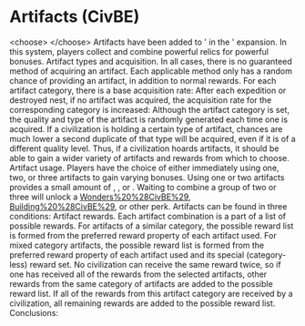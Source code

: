 # Artifacts (CivBE)

&lt;choose&gt;
&lt;/choose&gt;
Artifacts have been added to ' in the ' expansion. In this system, players collect and combine powerful relics for powerful bonuses.
Artifact types and acquisition.
In all cases, there is no guaranteed method of acquiring an artifact. Each applicable method only has a random chance of providing an artifact, in addition to normal rewards. For each artifact category, there is a base acquisition rate:
After each expedition or destroyed nest, if no artifact was acquired, the acquisition rate for the corresponding category is increased:
Although the artifact category is set, the quality and type of the artifact is randomly generated each time one is acquired. If a civilization is holding a certain type of artifact, chances are much lower a second duplicate of that type will be acquired, even if it is of a different quality level. Thus, if a civilization hoards artifacts, it should be able to gain a wider variety of artifacts and rewards from which to choose.
Artifact usage.
Players have the choice of either immediately using one, two, or three artifacts to gain varying bonuses. Using one or two artifacts provides a small amount of , , or . Waiting to combine a group of two or three will unlock a [Wonders%20%28CivBE%29](wonder), [Building%20%28CivBE%29](building), or other perk.
Artifacts can be found in three conditions:
Artifact rewards.
Each artifact combination is a part of a list of possible rewards.
For artifacts of a similar category, the possible reward list is formed from the preferred reward property of each artifact used.
For mixed category artifacts, the possible reward list is formed from the preferred reward property of each artifact used and its special (category-less) reward set.
No civilization can receive the same reward twice, so if one has received all of the rewards from the selected artifacts, other rewards from the same category of artifacts are added to the possible reward list.
If all of the rewards from this artifact category are received by a civilization, all remaining rewards are added to the possible reward list.
Conclusions: